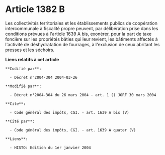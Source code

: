 # Article 1382 B

Les collectivités territoriales et les établissements publics de coopération intercommunale à fiscalité propre peuvent, par
délibération prise dans les conditions prévues à l'article 1639 A bis, exonérer, pour la part de taxe foncière sur les
propriétés bâties qui leur revient, les bâtiments affectés à l'activité de déshydratation de fourrages, à l'exclusion de ceux
abritant les presses et les séchoirs.

**Liens relatifs à cet article**

	**Codifié par**:

	  - Décret n°2004-304 2004-03-26

	**Modifié par**:

	  - Décret n°2004-304 du 26 mars 2004 - art. 1 () JORF 30 mars 2004

	**Cite**:

	  - Code général des impôts, CGI. - art. 1639 A bis (V)

	**Cité par**:

	  - Code général des impôts, CGI. - art. 1639 A quater (V)

	**Liens**:

	  - HISTO: Edition du 1er janvier 2004
